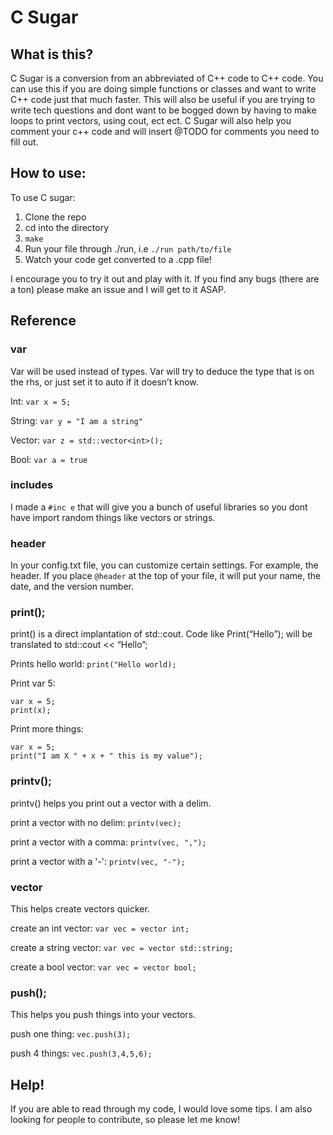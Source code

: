 # C Sugar
## What is this?
C Sugar is a conversion from an abbreviated of C++ code to C++ code. You can use this if you are doing simple functions or classes and want to write C++ code just that much faster. This will also be useful if you are trying to write tech questions and dont want to be bogged down by having to make loops to print vectors, using cout, ect ect. C Sugar will also help you comment your c++ code and will insert @TODO for comments you need to fill out.

## How to use:
To use C sugar:
1.	Clone the repo
2.	cd into the directory
3.	`make`
4.	Run your file through ./run,  i.e `./run path/to/file`
5.	Watch your code get converted to a .cpp file!

I encourage you to try it out and play with it. If you find any bugs (there are a ton) please make an issue and I will get to it ASAP. 

## Reference 
### var
Var will be used instead of types. Var will try to deduce the type that is on the rhs, or just set it to auto if it doesn’t know. 

Int:
`var x = 5;`

String:
`var y = "I am a string"`

Vector:
`var z = std::vector<int>();`

Bool:
`var a = true`

### includes
I made a `#inc e` that will give you a bunch of useful libraries so you dont have 
import random things like vectors or strings. 

### header
In your config.txt file, you can customize certain settings. For example, the header. If you place `@header` at the top of your file, it will put your name, the date, and the version number.

### print();
print() is a direct implantation of std::cout. Code like Print(“Hello”); will be translated to std::cout << “Hello”;

Prints hello world:
`print("Hello world);`

Print var 5:
```
var x = 5; 
print(x);
```

Print more things:
```
var x = 5;
print("I am X " + x + " this is my value");
```

### printv();
printv() helps you print out a vector with a delim. 

print a vector with no delim:
`printv(vec);`

print a vector with a comma:
`printv(vec, ",");`

print a vector with a '-':
`printv(vec, "-");`

### vector
This helps create vectors quicker.

create an int vector:
`var vec = vector int;`

create a string vector:
`var vec = vector std::string;`

create a bool vector:
`var vec = vector bool;`

### push();
This helps you push things into your vectors.

push one thing:
`vec.push(3);`

push 4 things:
`vec.push(3,4,5,6);`

## Help!
If you are able to read through my code, I would love some tips. I am also looking for people to contribute, so please let me know!